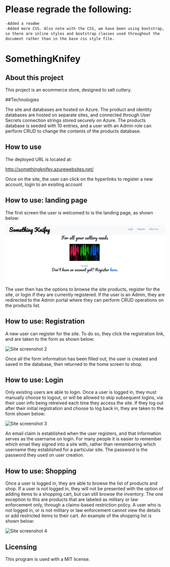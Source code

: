 # Please regrade the following:
	-Added a readme
	-Added more CSS. Also note with the CSS, we have been using bootstrap, so there are inline styles and bootstrap classes used throughout the document rather than in the base css style file.

# SomethingKnifey


## About this project

This project is an ecommerce store, designed to sell cutlery.

##Technologies

The site and databases are hosted on Azure. The product and identity databases are hosted on separate sites, and connected through User Secrets connection strings stored securely on Azure. The products database is seeded with 10 entries, and a user with an Admin role can perform CRUD to change the contents of the products database.

## How to use
The deployed URL is located at:

http://somethingknifey.azurewebsites.net/

Once on the site, the user can click on the hyperlinks to register a new account, login to an existing account

## How to use: landing page

The first screen the user is welcomed to is the landing page, as shown below:

![Site screenshot](/KnifeStore/Assets/LandingScreen.jpg)

The user then has the options to browse the site products, register for the site, or login if they are currently registered. If the user is an Admin, they are redirected to the Admin portal where they can perform CRUD operations on the products list.

## How to use: Registration

A new user can register for the site. To do so, they click the registration link, and are taken to the form as shown below:

![Site screenshot 2](Register.jpg)

Once all the form information has been filled out, the user is created and saved in the database, then returned to the home screen to shop.

## How to use: Login

Only existing users are able to login. Once a user is logged in, they must manually choose to logout, or will be allowed to skip subsequent logins, via their user info being retreived each time they access the site. If they log out after their initial registration and choose to log back in, they are taken to the form shown below:

![Site screenshot 3](Login.jpg)

An email claim is established when the user registers, and that information serves as the username on login. For many people it is easier to remember which email they signed into a site with, rather than remembering which username they established for a particular site. The password is the password they used on user creation.

## How to use: Shopping

Once a user is logged in, they are able to browse the list of products and shop. If a user is not logged in, they will not be presented with the option of adding items to a shopping cart, but can still browse the inventory. The one exception to this are products that are labeled as military or law enforcement only, through a claims-based restriction policy. A user who is not logged in, or is not military or law enforcement cannot view the details or add restricted items to their cart. An example of the shopping list is shown below:

![Site screenshot 4](Browse.jpg)

## Licensing
This program is used with a MIT license.
